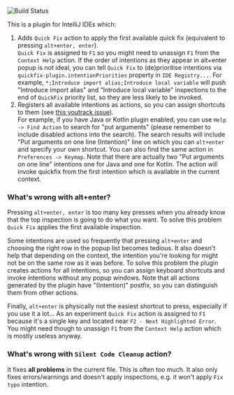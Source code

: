 ![Build Status](https://github.com/dkandalov/quick-fix/workflows/CI/badge.svg)

This is a plugin for IntelliJ IDEs which:
1. Adds `Quick Fix` action to apply the first available quick fix (equivalent to pressing `alt+enter, enter`).<br/>
  `Quick Fix` is assigned to `F1` so you might need to unassign `F1` from the `Context Help` action. If the order of intentions as they appear in alt+enter popup is not ideal, you can tell `Quick Fix` to (de)prioritise intentions via `quickfix-plugin.intentionPriorities` property in `IDE Registry...`. For example, `*;Introduce import alias;Introduce local variable` will push "Introduce import alias" and "Introduce local variable" inspections to the end of `QuickFix` priority list, so they are less likely to be invoked.
2. Registers all available intentions as actions, so you can assign shortcuts to them 
  (see [this youtrack issue](https://youtrack.jetbrains.com/issue/IDEA-217465)). <br/>
  For example, if you have Java or Kotlin plugin enabled, you can use `Help -> Find Action` to search for "put arguments" (please remember to include disabled actions into the search). The search results will include "Put arguments on one line (Intention)" line on which you can `alt+enter` and specify your own shortcut. You can also find the same action in `Preferences -> Keymap`. Note that there are actually two "Put arguments on one line" intentions one for Java and one for Kotlin. The action will invoke quickfix from the first intention which is available in the current context.

### What's wrong with alt+enter?
Pressing `alt+enter, enter` is too many key presses when you already know that the top inspection is going to do what you want.
To solve this problem `Quick Fix` applies the first available inspection.

Some intentions are used so frequently that pressing `alt+enter` and choosing the right row in the popup list becomes tedious.
It also doesn't help that depending on the context, the intention you're looking for might not be on the same row as it was before.
To solve this problem the plugin creates actions for all intentions, so you can assign keyboard shortcuts and invoke intentions without any popup windows.
Note that all actions generated by the plugin have "(Intention)" postfix, so you can distinguish them from other actions.

Finally, `alt+enter` is physically not the easiest shortcut to press, especially if you use it a lot...
As an experiment `Quick Fix` action is assigned to `F1` because it's a single key and located near `F2 - Next Highlighted Error`.
You might need though to unassign `F1` from the `Context Help` action which is mostly useless anyway.

### What's wrong with `Silent Code Cleanup` action?
It fixes **all problems** in the current file. This is often too much. 
It also only fixes errors/warnings and doesn't apply inspections, e.g. it won't apply `Fix typo` intention.